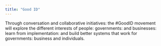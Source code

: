 ```yaml
---
title: "Good ID"
---
```


Through conversation and collaborative initiatives: the #GoodID movement will explore the different interests of people: governments: and businesses: learn from implementation: and build better systems that work for governments: business and individuals.

